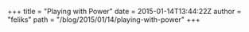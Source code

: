 +++
title = "Playing with Power"
date = 2015-01-14T13:44:22Z
author = "feliks"
path = "/blog/2015/01/14/playing-with-power"
+++
